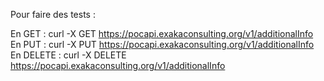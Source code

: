 Pour faire des tests : 

En GET    :    curl -X GET https://pocapi.exakaconsulting.org/v1/additionalInfo
En PUT    :    curl -X PUT https://pocapi.exakaconsulting.org/v1/additionalInfo
En DELETE :    curl -X DELETE https://pocapi.exakaconsulting.org/v1/additionalInfo

